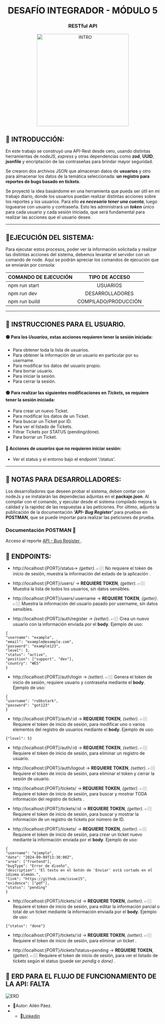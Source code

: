 <h1 align="center"> DESAFÍO INTEGRADOR - MÓDULO 5 </h1>
<h3 align="center"> RESTful API </h3>

<p align="center">
    <img src="https://pbs.twimg.com/media/GW2wv3XWUAAL6sm?format=jpg&name=medium" alt="INTRO" width="300">
</p>

## 🔹 INTRODUCCIÓN:

En este trabajo se construyó una API-Rest desde cero, usando distintas herramientas de *nodeJS*, *express* y otras dependencias como **zod**, **UUID**, **jsonfile** y encriptación de las contraseñas para brindar mayor seguridad.

Se crearon dos archivos JSON que almacenan datos de **usuarios** y otro para almacenar los datos de la temática seleccionada: **un registro para reportes de bugs basado en tickets**.

Se proyectó la idea basándome en una herramienta que pueda ser útil en mi trabajo diario, donde los usuarios puedan realizar distintas acciones sobre los reportes y los usuarios. Para ello ***es necesario tener una cuenta***, luego loguearse con usuario y contraseña. Esto les administrará un ***token*** único para cada usuario y cada sesión iniciada, que será fundamental para realizar las acciones que el usuario desee.

***

## 📍EJECUCIÓN DEL SISTEMA:

 Para ejecutar estos procesos, poder ver la información solicitada y realizar las distintas acciones del sistema, debemos levantar el servidor con un comando de node.
Aquí se podrán apreciar los comandos de ejecución que se enviarán por consola:
 
| COMANDO DE EJECUCIÓN |    TIPO DE ACCESO    |
| -------------------- | :------------------: |
| npm run start        |       USUARIOS       |
| npm run dev          |   DESARROLLADORES    |
| npm run build        | COMPILADO/PRODUCCIÓN |

*** 

## 📍 INSTRUCCIONES PARA EL USUARIO.

#### 🟢 Para los ***Usuarios***, estas acciones requieren tener la sesión iniciada:

* Para obtener toda la lista de usuarios.
* Para obtener la información de un usuario en particular por su username.
* Para modificar los datos del usuario propio.
* Para borrar usuario.
* Para iniciar la sesión.
* Para cerrar la sesión.
  
#### 🟢 Para realizar las siguientes modificaciones en ***Tickets***, se requiere tener la sesión iniciada:

* Para crear un nuevo Ticket.
* Para modificar los datos de un Ticket.
* Para buscar un Ticket por ID.
* Para ver el listado de Tickets.
* Filtrar Tickets por STATUS (pending/done).
* Para borrar un Ticket.

#### 🔴 Acciones de ***usuarios*** que no requieren iniciar sesión:

* Ver el status y el entorno bajo el endpoint '/status'.

***
## 🔹 NOTAS PARA DESARROLLADORES:
Los desarrolladores que deseen probar el sistema, deben contar con nodeJs y se instalarán las dependecias adjuntas en el **packaje.json**. 
Al compilar con el comando, y ejecutar desde el sistema compilado mejora la calidad y la rapidez de las respuestas a las peticiones.
Por último, adjunto la publicación de la documentación ***'API- Bug Register'*** para pruebas en **POSTMAN**, que se puede importar para realizar las peticiones de prueba.

### Documentación POSTMAN 🚀

Acceso al reporte  [API - Bug Register ](https://documenter.getpostman.com/view/27356547/2sAXjRWA3w).


## 🔹 ENDPOINTS: 


* http://localhost:{PORT}/status->  *(getter)*. 👉🏼 No requiere el token de inicio de sesión, muestra la información del estado de la aplicación .


* http://localhost:{PORT}/users/ -> **REQUIERE TOKEN**, *(getter)*. 👉🏼 Muestra la lista de todos los usuarios, sin datos sensibles.


* http://localhost:{PORT}/users/:username -> **REQUIERE TOKEN**, *(getter)*. 👉🏼 Muestra la información del usuario pasado por username, sin datos sensibles.


* http://localhost:{PORT}/auth/register ->  *(setter)*. 👉🏼 Crea un nuevo usuario con la información enviada por el **body**. Ejemplo de uso:

```
{
"username": "example",
"email": "example@example.com",
"password": "example123",
"level": 3,
"status": "active",
"position": ["support", "dev"],
"country": "WES"
}
```

* http://localhost:{PORT}/auth/login ->  *(setter)*. 👉🏼 Genera el token de inicio de sesión, requiere usuario y contraseña mediante el **body**. Ejemplo de uso:

```
{
"username": "robbstark",
"password": "got123"
}
```

* http://localhost:{PORT}/auth/:id -> **REQUIERE TOKEN**, *(setter)*. 👉🏼 Requiere el token de inicio de sesión, para modificar uno o varios elementos del registro de usuarios mediante el **body**. Ejemplo de uso:

```
{"level": 5}
```

* http://localhost:{PORT}/auth/:id -> **REQUIERE TOKEN**, *(setter)*. 👉🏼 Requiere el token de inicio de sesión, para eliminar un registro de usuario.


* http://localhost:{PORT}/auth/logout -> **REQUIERE TOKEN**, *(setter)*. 👉🏼 Requiere el token de inicio de sesión, para eliminar el token y cerrar la sesión de usuario.


* http://localhost:{PORT}/tickets/ -> **REQUIERE TOKEN**, *(getter)*. 👉🏼 Requiere el token de inicio de sesión, para buscar y mostrar TODA información del registro de tickets .


* http://localhost:{PORT}/tickets/:id -> **REQUIERE TOKEN**, *(getter)*. 👉🏼 Requiere el token de inicio de sesión, para buscar y mostrar la información de un registro de tickets por número de ID.


* http://localhost:{PORT}/tickets/ -> **REQUIERE TOKEN**, *(setter)*. 👉🏼 Requiere el token de inicio de sesión, para crear un ticket nuevo mediante la información enviada por el **body**. Ejemplo de uso:

```
{
"username": "ejemplo",
"date": "2024-09-09T13:30:00Z",
"area": ["frontend"],
"bugType": "Error de diseño",
"description": "El texto en el botón de 'Enviar' está cortado en el idioma alemán.",
"link": "https://github.com/issue15",
"evidence": ["pdf"],
"status": "pending"
}
```

* http://localhost:{PORT}/tickets/:id -> **REQUIERE TOKEN**, *(setter)*. 👉🏼 Requiere el token de inicio de sesión, para editar la información parcial o total de un ticket mediante la información enviada por el **body**. Ejemplo de uso:

```
{"status": "done"}
```


* http://localhost:{PORT}/tickets/:id -> **REQUIERE TOKEN**, *(setter)*. 👉🏼 Requiere el token de inicio de sesión, para eliminar un ticket .


* http://localhost:{PORT}/tickets?status=pending -> **REQUIERE TOKEN**, *(getter)*. 👉🏼 Requiere el token de inicio de sesión, para ver el listado de tickets según el status (puede ser *pendig* o *done)*  .


## 🔹 ERD PARA EL FLUJO DE FUNCIONAMIENTO DE LA API: FALTA
![ERD]()

- 📝Autor: Ailén Páez.
- - 💼[Linkedin](https://www.linkedin.com/in/paezailenj/)
